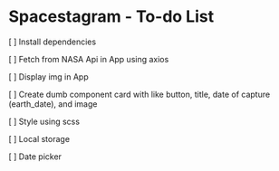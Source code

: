 # Spacestagram - To-do List

[ ] Install dependencies

[ ] Fetch from NASA Api in App using axios

[ ] Display img in App

[ ] Create dumb component card with like button, title, date of capture (earth_date), and image

[ ] Style using scss

[ ] Local storage

[ ] Date picker